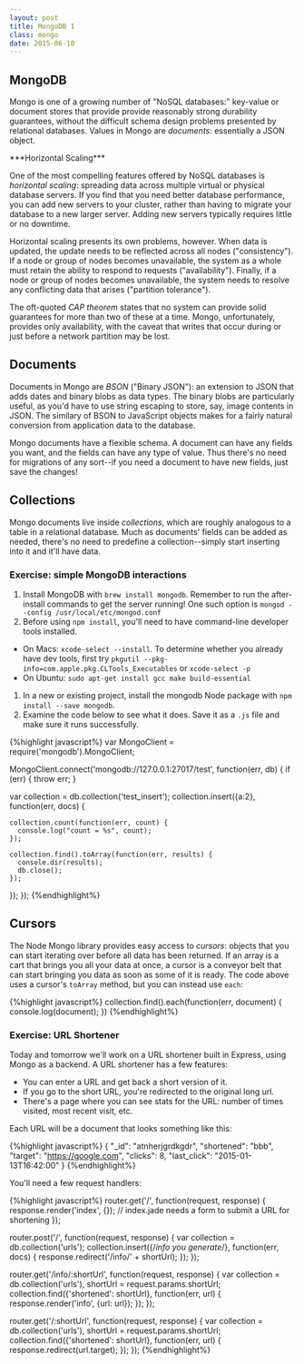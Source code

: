 ```yaml
---
layout: post
title: MongoDB 1
class: mongo
date: 2015-06-10
---
```


## MongoDB

Mongo is one of a growing number of "NoSQL databases:" key-value or document stores that provide provide reasonably strong durability guarantees, without the difficult schema design problems presented by relational databases. Values in Mongo are _documents_: essentially a JSON object.

<aside>
***Horizontal Scaling***

One of the most compelling features offered by NoSQL databases is _horizontal scaling_: spreading data across multiple virtual or physical database servers. If you find that you need better database performance, you can add new servers to your cluster, rather than having to migrate your database to a new larger server. Adding new servers typically requires little or no downtime.

Horizontal scaling presents its own problems, however. When data is updated, the update needs to be reflected across all nodes ("consistency"). If a node or group of nodes becomes unavailable, the system as a whole must retain the ability to respond to requests ("availability"). Finally, if a node or group of nodes becomes unavailable, the system needs to resolve any conflicting data that arises ("partition tolerance").

The oft-quoted _CAP theorem_ states that no system can provide solid guarantees for more than two of these at a time. Mongo, unfortunately, provides only availability, with the caveat that writes that occur during or just before a network partition may be lost.
</aside>

## Documents

Documents in Mongo are _BSON_ ("Binary JSON"): an extension to JSON that adds dates and binary blobs as data types. The binary blobs are particularly useful, as you'd have to use string escaping to store, say, image contents in JSON. The similary of BSON to JavaScript objects makes for a fairly natural conversion from application data to the database.

Mongo documents have a flexible schema. A document can have any fields you want, and the fields can have any type of value. Thus there's no need for migrations of any sort--if you need a document to have new fields, just save the changes!

## Collections

Mongo documents live inside _collections_, which are roughly analogous to a table in a relational database. Much as documents' fields can be added as needed, there's no need to predefine a collection--simply start inserting into it and it'll have data.

### Exercise: simple MongoDB interactions

1. Install MongoDB with `brew install mongodb`. Remember to run the after-install commands to get the server running!  One such option is
`mongod --config /usr/local/etc/mongod.conf`
1. Before using `npm install`, you'll need to have command-line developer tools installed.
  * On Macs: `xcode-select --install`. To determine whether you already have dev tools, first try `pkgutil --pkg-info=com.apple.pkg.CLTools_Executables` or `xcode-select -p`
  * On Ubuntu: `sudo apt-get install gcc make build-essential`
1. In a new or existing project, install the mongodb Node package with `npm install --save mongodb`.
1. Examine the code below to see what it does. Save it as a `.js` file and make sure it runs successfully.

{%highlight javascript%}
var MongoClient = require('mongodb').MongoClient;

MongoClient.connect('mongodb://127.0.0.1:27017/test', function(err, db) {
  if (err) {
    throw err;
  }

  var collection = db.collection('test_insert');
  collection.insert({a:2}, function(err, docs) {

    collection.count(function(err, count) {
      console.log("count = %s", count);
    });

    collection.find().toArray(function(err, results) {
      console.dir(results);
      db.close();
    });
  });
});
{%endhighlight%}

## Cursors

The Node Mongo library provides easy access to _cursors_: objects that you can start iterating over before all data has been returned. If an array is a cart that brings you all your data at once, a cursor is a conveyor belt that can start bringing you data as soon as some of it is ready. The code above uses a cursor's `toArray` method, but you can instead use `each`:

{%highlight javascript%}
collection.find().each(function(err, document) {
  console.log(document);
})
{%endhighlight%}

### Exercise: URL Shortener

Today and tomorrow we'll work on a URL shortener built in Express, using Mongo as a backend. A URL shortener has a few features:

* You can enter a URL and get back a short version of it.
* If you go to the short URL, you're redirected to the original long url.
* There's a page where you can see stats for the URL: number of times visited, most recent visit, etc.

Each URL will be a document that looks something like this:

{%highlight javascript%}
{
  "_id": "atnherjgrdkgdr",
  "shortened": "bbb",
  "target": "https://google.com",
  "clicks": 8,
  "last_click": "2015-01-13T16:42:00"
}
{%endhighlight%}

You'll need a few request handlers:

{%highlight javascript%}
router.get('/', function(request, response) {
  response.render('index', {});
  // index.jade needs a form to submit a URL for shortening
});

router.post('/', function(request, response) {
  var collection = db.collection('urls');
  collection.insert({/*info you generate*/}, function(err, docs) {
    response.redirect('/info/' + shortUrl);
  });
});

router.get('/info/:shortUrl', function(request, response) {
  var collection = db.collection('urls'),
      shortUrl = request.params.shortUrl;
  collection.find({'shortened': shortUrl}, function(err, url) {
    response.render('info', {url: url});
  });
});

router.get('/:shortUrl', function(request, response) {
  var collection = db.collection('urls'),
      shortUrl = request.params.shortUrl;
  collection.find({'shortened': shortUrl}, function(err, url) {
    response.redirect(url.target);
  });
});
{%endhighlight%}
